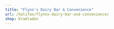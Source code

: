 ```yaml
---
title: "Flynn's Dairy Bar & Convenience"
url: /halifax/flynns-dairy-bar-und-convenience/
shop: Kramladen
---
```

